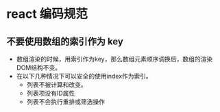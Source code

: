 # react 编码规范

## 不要使用数组的索引作为 key
* 数组渲染的时候，用索引作为key，那么数组元素顺序调换后，数组的渲染DOM结构不变。
* 在以下几种情况下可以安全的使用index作为索引。
  - 列表不被计算和改变。  
  - 列表项没有ID属性  
  - 列表不会执行重排或筛选操作